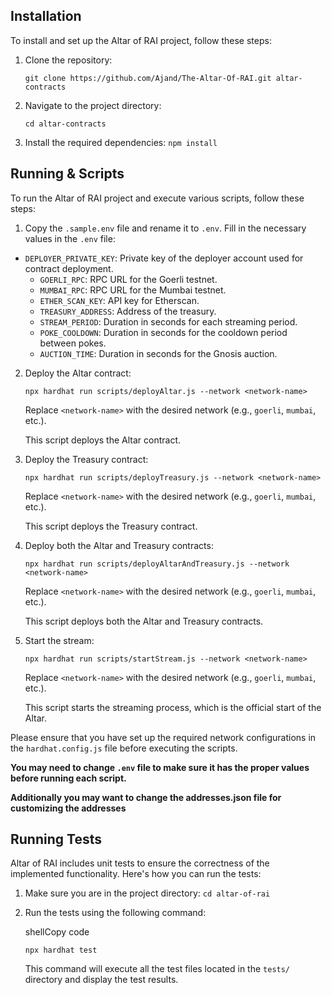 ## Installation

To install and set up the Altar of RAI project, follow these steps:

1.  Clone the repository:

    `git clone https://github.com/Ajand/The-Altar-Of-RAI.git altar-contracts`

2.  Navigate to the project directory:

    `cd altar-contracts`

3.  Install the required dependencies:
    `npm install`

## Running & Scripts

To run the Altar of RAI project and execute various scripts, follow these steps:

1.  Copy the `.sample.env` file and rename it to `.env`. Fill in the necessary values in the `.env` file:

- `DEPLOYER_PRIVATE_KEY`: Private key of the deployer account used for contract deployment.
  - `GOERLI_RPC`: RPC URL for the Goerli testnet.
  - `MUMBAI_RPC`: RPC URL for the Mumbai testnet.
  - `ETHER_SCAN_KEY`: API key for Etherscan.
  - `TREASURY_ADDRESS`: Address of the treasury.
  - `STREAM_PERIOD`: Duration in seconds for each streaming period.
  - `POKE_COOLDOWN`: Duration in seconds for the cooldown period between pokes.
  - `AUCTION_TIME`: Duration in seconds for the Gnosis auction.

2.  Deploy the Altar contract:

    `npx hardhat run scripts/deployAltar.js --network <network-name>`

    Replace `<network-name>` with the desired network (e.g., `goerli`, `mumbai`, etc.).

    This script deploys the Altar contract.

3.  Deploy the Treasury contract:

    `npx hardhat run scripts/deployTreasury.js --network <network-name>`

    Replace `<network-name>` with the desired network (e.g., `goerli`, `mumbai`, etc.).

    This script deploys the Treasury contract.

4.  Deploy both the Altar and Treasury contracts:

    `npx hardhat run scripts/deployAltarAndTreasury.js --network <network-name>`

    Replace `<network-name>` with the desired network (e.g., `goerli`, `mumbai`, etc.).

    This script deploys both the Altar and Treasury contracts.

5.  Start the stream:

    `npx hardhat run scripts/startStream.js --network <network-name>`

    Replace `<network-name>` with the desired network (e.g., `goerli`, `mumbai`, etc.).

    This script starts the streaming process, which is the official start of the Altar.

Please ensure that you have set up the required network configurations in the `hardhat.config.js` file before executing the scripts.

**You may need to change `.env` file to make sure it has the proper values before running each script.**

**Additionally you may want to change the addresses.json file for customizing the addresses**

## Running Tests

Altar of RAI includes unit tests to ensure the correctness of the implemented functionality. Here's how you can run the tests:

1.  Make sure you are in the project directory: `cd altar-of-rai`

2.  Run the tests using the following command:

    shellCopy code

    `npx hardhat test`

    This command will execute all the test files located in the `tests/` directory and display the test results.
